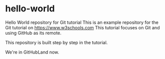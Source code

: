 # hello-world
Hello World repository for Git tutorial
This is an example repository for the Git tutorial on https://www.w3schools.com
This tutorial focuses on Git and using GitHub as its remote.

This repository is built step by step in the tutorial.

We're in GitHubLand now.
